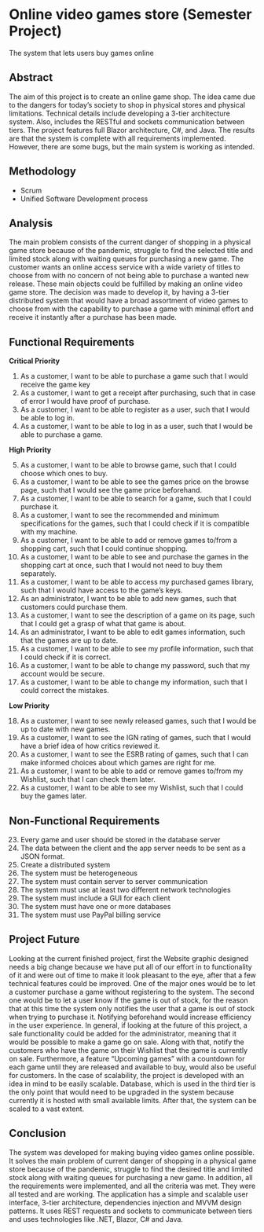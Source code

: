 # Online video games store (Semester Project)
The system that lets users buy games online

## Abstract
The aim of this project is to create an online game shop. The idea came due to the dangers for today’s society to shop in physical stores and physical limitations.
Technical details include developing a 3-tier architecture system. Also, includes the RESTful and sockets communication between tiers.
The project features full Blazor architecture, C#, and Java.
The results are that the system is complete with all requirements
implemented. However, there are some bugs, but the main system is working as intended. 

## Methodology
* Scrum
* Unified Software Development process

## Analysis
The main problem consists of the current danger of shopping in a physical game store
because of the pandemic, struggle to find the selected title and limited stock along with
waiting queues for purchasing a new game. The customer wants an online access
service with a wide variety of titles to choose from with no concern of not being able to
purchase a wanted new release. These main objects could be fulfilled by making an
online video game store. The decision was made to develop it, by having a 3-tier
distributed system that would have a broad assortment of video games to choose from
with the capability to purchase a game with minimal effort and receive it instantly after a
purchase has been made. 

## Functional Requirements
**Critical Priority**
1. As a customer, I want to be able to purchase a game such that I would receive
the game key
2. As a customer, I want to get a receipt after purchasing, such that in case of
error I would have proof of purchase. 
3. As a customer, I want to be able to register as a user, such that I would be able
to log in.
4. As a customer, I want to be able to log in as a user, such that I would be able to
purchase a game. 

**High Priority**

5. As a customer, I want to be able to browse game, such that I could choose
which ones to buy.
6. As a customer, I want to be able to see the games price on the browse page,
such that I would see the game price beforehand.
7. As a customer, I want to be able to search for a game, such that I could
purchase it.
8. As a customer, I want to see the recommended and minimum specifications for
the games, such that I could check if it is compatible with my machine.
9. As a customer, I want to be able to add or remove games to/from a shopping
cart, such that I could continue shopping.
10. As a customer, I want to be able to see and purchase the games in the
shopping cart at once, such that I would not need to buy them separately.
11. As a customer, I want to be able to access my purchased games library, such
that I would have access to the game’s keys.
12. As an administrator, I want to be able to add new games, such that customers
could purchase them.
13. As a customer, I want to see the description of a game on its page, such that I
could get a grasp of what that game is about.
14. As an administrator, I want to be able to edit games information, such that the
games are up to date.
15. As a customer, I want to be able to see my profile information, such that I could
check if it is correct.
16. As a customer, I want to be able to change my password, such that my account
would be secure.
17. As a customer, I want to be able to change my information, such that I could
correct the mistakes.

**Low Priority**

18. As a customer, I want to see newly released games, such that I would be up to
date with new games.
19. As a customer, I want to see the IGN rating of games, such that I would have a
brief idea of how critics reviewed it.
20. As a customer, I want to see the ESRB rating of games, such that I can make
informed choices about which games are right for me.
21. As a customer, I want to be able to add or remove games to/from my Wishlist,
such that I can check them later.
22. As a customer, I want to be able to see my Wishlist, such that I could buy the
games later. 

## Non-Functional Requirements
23. Every game and user should be stored in the database server
24. The data between the client and the app server needs to be sent as a JSON
format.
25. Create a distributed system
26. The system must be heterogeneous
27. The system must contain server to server communication
28. The system must use at least two different network technologies
29. The system must include a GUI for each client
30. The system must have one or more databases
31. The system must use PayPal billing service 

## Project Future
Looking at the current finished project, first the Website graphic designed needs a big change because we have put all
of our effort in to functionality of it and were out of time to make it look pleasant to the eye, after that a few technical features could be improved. One
of the major ones would be to let a customer purchase a game without registering to
the system. The second one would be to let a user know if the game is out of stock, for
the reason that at this time the system only notifies the user that a game is out of stock
when trying to purchase it. Notifying beforehand would increase efficiency in the user
experience. In general, if looking at the future of this project, a sale functionality could
be added for the administrator, meaning that it would be possible to make a game go
on sale. Along with that, notify the customers who have the game on their Wishlist that
the game is currently on sale. Furthermore, a feature “Upcoming games” with a
countdown for each game until they are released and available to buy, would also be
useful for customers. In the case of scalability, the project is developed with an idea in
mind to be easily scalable. Database, which is used in the third tier is the only point that
would need to be upgraded in the system because currently it is hosted with small
available limits. After that, the system can be scaled to a vast extent. 

## Conclusion
The system was developed for making buying video games online possible. It
solves the main problem of current danger of shopping in a physical game store
because of the pandemic, struggle to find the desired title and limited stock along
with waiting queues for purchasing a new game. In addition, all the requirements
were implemented, and all the criteria was met. They were all tested and are
working. The application has a simple and scalable user interface, 3-tier
architecture, dependencies injection and MVVM design patterns. It uses REST
requests and sockets to communicate between tiers and uses technologies like
.NET, Blazor, C# and Java. 

